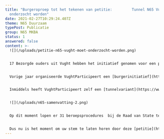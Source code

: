 ```yaml
---
title: "Burgeroproep tot het tekenen van petitie:         Tunnel N65 Vught moet
  onderzocht worden"
date: 2021-02-27T10:29:24.407Z
theme: N65 Duurzaam
typePost: Publicatie
group: N65 MKBA
status: 1
answered: false
content: >-
  ![](/uploads/petitie-n65-vught-moet-onderzocht-worden.png)


  17 Bezorgde ouders uit Vught hebben het initiatief genomen voor een petitie. Deze [oproep tot het ondertekenen](https://doodle.com/poll/7t2657m53p9zfyc8) daarvan bevelen wij van harte aan.


  Vorige jaar organiseerde VughtParticipeert een [burgerinitiatief](https://www.vughtparticipeert.nl/post/coalitie-gaat-met-zijn-rug-naar-de-tunnel-staan/b543072ba9179a59a86d4b274a9ab8ed) om de gemeenteraad te overtuigen om de mogelijkheid van een tunnel te onderzoeken voor de reconstructie van de N65. De oude coalitie wees dit verzoek af en volhardde in het plan voor een verkeersgoot.


  Inmiddels heeft VughtParticipeert zelf een [tunnelvariant](https://www.vughtparticipeert.nl/post/vught-participeert-laat-zien-hoe-mooi-een-tunnel-kan-zijn/7e3bf15a24d0d047454ba2579d594eeb) laten ontwerpen en doorrekenen en wat blijkt: voor hetzelfde geld kunnen wij een tunnel bouwen. Een tunnel voor doorgaand verkeer waarmee wel alle doelstellingen van de reconstructie kunnen worden bereikt.


  ![](/uploads/n65-samenvatting-2.png)


  Op dit moment lopen er 31 beroepsprocedures  bij de Raad van State tegen het plan voor de verkeersgoot. Recentelijk heeft de provincie zelf moeten vaststellen dat haar berekeningen wat betreft stikstof niet kloppen en moeten worden overgedaan. Het is dus allerminst zeker dat het plan van de gemeente bij de aanstaande beroepsprocedures zal worden goedgekeurd.


  Dus nu is het moment om uw stem te laten horen door deze [petitie](https://doodle.com/poll/7t2657m53p9zfyc8) van 17 bezorgde ouders in Vught te ondertekenen. Onderteken en stuur de link naar de petitie door naar uw familie en vrienden. Alle inwoners van de gemeente Vught worden meegeteld, 1 per adres.
---
```

